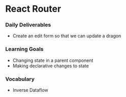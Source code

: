 # React Router

### Daily Deliverables

* Create an edit form so that we can update a dragon



### Learning Goals

- Changing state in a parent component
- Making declarative changes to state



### Vocabulary

* Inverse Dataflow





